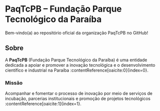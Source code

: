 # PaqTcPB – Fundação Parque Tecnológico da Paraíba

Bem-vindo(a) ao repositório oficial da organização PaqTcPB no GitHub!

##  Sobre
A **PaqTcPB** (Fundação Parque Tecnológico da Paraíba) é uma entidade dedicada a apoiar e promover a inovação tecnológica e o desenvolvimento científico e industrial na Paraíba :contentReference[oaicite:0]{index=0}.

###  Missão
Acompanhar e fomentar o processo de inovação por meio de serviços de incubação, parcerias institucionais e promoção de projetos tecnológicos :contentReference[oaicite:1]{index=1}.
